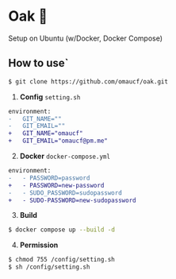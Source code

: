 # Oak 🌳
Setup on Ubuntu (w/Docker, Docker Compose)

## How to use`
```bash
$ git clone https://github.com/omaucf/oak.git
```

1. **Config** `setting.sh`
````diff
environment:
-   GIT_NAME=""
-   GIT_EMAIL=""
+   GIT_NAME="omaucf"
+   GIT_EMAIL="omaucf@pm.me"
````

2. **Docker** `docker-compose.yml`
````diff
environment:
-   - PASSWORD=password
+   - PASSWORD=new-password
-   - SUDO_PASSWORD=sudopassword
+   - SUDO-PASSWORD=new-sudopassword
````

3. **Build**
```bash
$ docker compose up --build -d
```

4. **Permission**
```bash
$ chmod 755 /config/setting.sh
$ sh /config/setting.sh
```
